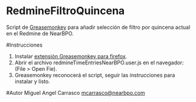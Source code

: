 RedmineFiltroQuincena
=====================

Script de [Greasemonkey](http://en.wikipedia.org/wiki/Greasemonkey) para añadir selección de filtro por 
quincena actual en el Redmine de NearBPO.

#Instrucciones
1. Instalar [extensión Greasemonkey para firefox](https://addons.mozilla.org/en-US/firefox/addon/greasemonkey/).
2. Abrir el archivo redmineTimeEntriesNearBPO.user.js en el navegador: (File > Open Fie).
3. Greasemonkey reconocerá el script, seguir las instrucciones para instalar y listo.

#Autor
Miguel Angel Carrasco mcarrasco@nearbpo.com

